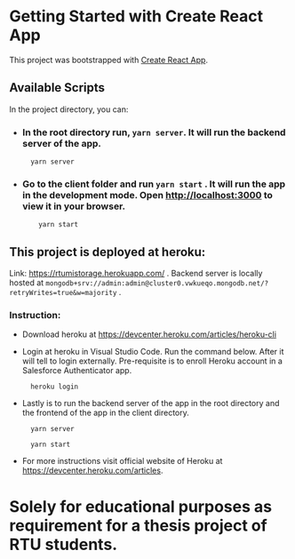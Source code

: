 # Getting Started with Create React App

This project was bootstrapped with [Create React App](https://github.com/facebook/create-react-app).

## Available Scripts

In the project directory, you can:

- ### In the root directory run, `yarn server`. It will run the backend server of the app.

        yarn server

- ### Go to the client folder and run `yarn start` . It will run the app in the development mode. Open [http://localhost:3000](http://localhost:3000) to view it in your browser.

          yarn start

## This project is deployed at heroku:

Link: https://rtumistorage.herokuapp.com/ . Backend server is locally hosted at `mongodb+srv://admin:admin@cluster0.vwkueqo.mongodb.net/?retryWrites=true&w=majority` .

### Instruction:

- Download heroku at https://devcenter.heroku.com/articles/heroku-cli
- Login at heroku in Visual Studio Code. Run the command below. After it will tell to login externally. Pre-requisite is to enroll Heroku account in a Salesforce Authenticator app.

        heroku login

- Lastly is to run the backend server of the app in the root directory and the frontend of the app in the client directory.

        yarn server

        yarn start

- For more instructions visit official website of Heroku at https://devcenter.heroku.com/articles.

#

#

# Solely for educational purposes as requirement for a thesis project of RTU students.

#
